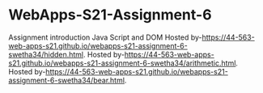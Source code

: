 # WebApps-S21-Assignment-6
Assignment introduction Java Script and DOM
Hosted by-https://44-563-web-apps-s21.github.io/webapps-s21-assignment-6-swetha34/hidden.html.
Hosted by-https://44-563-web-apps-s21.github.io/webapps-s21-assignment-6-swetha34/arithmetic.html.
Hosted by-https://44-563-web-apps-s21.github.io/webapps-s21-assignment-6-swetha34/bear.html.


